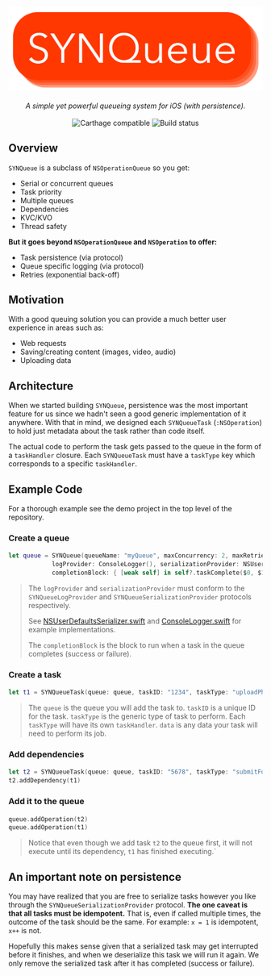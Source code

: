 <div align="center">
<img src="image/logo.png?raw=true"></img>
<br>
<br>
<em>A simple yet powerful queueing system for iOS (with persistence).</em>
<br>
<br>
<img title="Carthage compatible" src="https://img.shields.io/badge/Carthage-compatible-4BC51D.svg?style=flat">
<img title="Build status" src="https://travis-ci.org/THREDOpenSource/SYNQueue.svg">
</div>

## Overview

`SYNQueue` is a subclass of `NSOperationQueue` so you get:

- Serial or concurrent queues
- Task priority
- Multiple queues
- Dependencies
- KVC/KVO
- Thread safety

**But it goes beyond `NSOperationQueue` and `NSOperation` to offer:**

- Task persistence (via protocol)
- Queue specific logging (via protocol)
- Retries (exponential back-off)

## Motivation
With a good queuing solution you can provide a much better user experience in areas such as:

- Web requests
- Saving/creating content (images, video, audio)
- Uploading data

## Architecture
When we started building `SYNQueue`, persistence was the most important feature for us since we hadn't seen a good generic implementation of it anywhere. With that in mind, we designed each `SYNQueueTask` (`:NSOperation`) to hold just metadata about the task rather than code itself. 

The actual code to perform the task gets passed to the queue in the form of a `taskHandler` closure. Each `SYNQueueTask` must have a `taskType` key which corresponds to a specific `taskHandler`.

## Example Code
For a thorough example see the demo project in the top level of the repository.

### Create a queue
```swift
let queue = SYNQueue(queueName: "myQueue", maxConcurrency: 2, maxRetries: 3,
            logProvider: ConsoleLogger(), serializationProvider: NSUserDefaultsSerializer(),
            completionBlock: { [weak self] in self?.taskComplete($0, $1) })
```

>The `logProvider` and `serializationProvider` must conform to the `SYNQueueLogProvider` and `SYNQueueSerializationProvider` protocols respectively. 
>
>See [NSUserDefaultsSerializer.swift](SYNQueueDemo/SYNQueueDemo/NSUserDefaultsSerializer.swift) and [ConsoleLogger.swift](SYNQueueDemo/SYNQueueDemo/ConsoleLogger.swift) for example implementations.
>
>The `completionBlock` is the block to run when a task in the queue completes (success or failure).

### Create a task
```swift
let t1 = SYNQueueTask(queue: queue, taskID: "1234", taskType: "uploadPhoto", dependencyStrs: [], data: [:])
```

>The `queue` is the queue you will add the task to. `taskID` is a unique ID for the task. `taskType` is the generic type of task to perform. Each `taskType` will have its own `taskHandler`. `data` is any data your task will need to perform its job.

### Add dependencies
```swift
let t2 = SYNQueueTask(queue: queue, taskID: "5678", taskType: "submitForm", dependencyStrs: [], data: [:])
t2.addDependency(t1)
```

### Add it to the queue
```swift
queue.addOperation(t2)
queue.addOperation(t1)
```

>Notice that even though we add task `t2` to the queue first, it will not execute until its dependency, `t1` has finished executing.`

## An important note on persistence
You may have realized that you are free to serialize tasks however you like through the `SYNQueueSerializationProvider` protocol. **The one caveat is that all tasks must be idempotent.** That is, even if called multiple times, the outcome of the task should be the same. For example: `x = 1` is idempotent, `x++` is not.

Hopefully this makes sense given that a serialized task may get interrupted before it finishes, and when we deserialize this task we will run it again. We only remove the serialized task after it has completed (success or failure).
